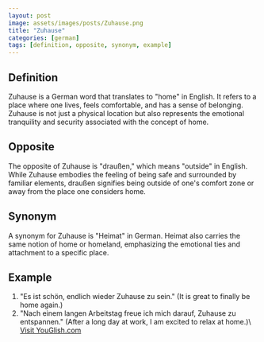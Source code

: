 ```yaml
---
layout: post
image: assets/images/posts/Zuhause.png
title: "Zuhause"
categories: [german]
tags: [definition, opposite, synonym, example]
---
```


## Definition
Zuhause is a German word that translates to "home" in English. It refers to a place where one lives, feels comfortable, and has a sense of belonging. Zuhause is not just a physical location but also represents the emotional tranquility and security associated with the concept of home.

## Opposite
The opposite of Zuhause is "draußen," which means "outside" in English. While Zuhause embodies the feeling of being safe and surrounded by familiar elements, draußen signifies being outside of one's comfort zone or away from the place one considers home.

## Synonym
A synonym for Zuhause is "Heimat" in German. Heimat also carries the same notion of home or homeland, emphasizing the emotional ties and attachment to a specific place.

## Example
1. "Es ist schön, endlich wieder Zuhause zu sein." (It is great to finally be home again.)
2. "Nach einem langen Arbeitstag freue ich mich darauf, Zuhause zu entspannen." (After a long day at work, I am excited to relax at home.)\ <a id="yg-widget-0" class="youglish-widget" data-query="Zuhause" data-lang="german" data-components="8412" data-auto-start="0" data-bkg-color="theme_light" data-title="How%20to%20pronounce%20Zuhause%20in%20German"  rel="nofollow" href="https://youglish.com">Visit YouGlish.com</a><script async src="https://youglish.com/public/emb/widget.js" charset="utf-8"></script>